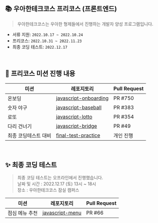 ## 📚 우아한테크코스 프리코스 (프론트엔드)

> 우아한테크코스는 우아한 형제들에서 진행하는 개발자 양성 프로그램입니다.

- 서류 지원: `2022.10.17 ~ 2022.10.24`
- 프리코스: `2022.10.31 ~ 2022.11.23`
- 최종 코딩 테스트: `2022.12.17`

<br/>

## 🏁 프리코스 미션 진행 내용

| 미션                 | 레포지토리                                                                  | Pull Request |
| -------------------- | --------------------------------------------------------------------------- | ------------ |
| 온보딩               | [javascript-onboarding](https://github.com/Everylisy/javascript-onboarding) | PR #750      |
| 숫자 야구            | [javascript-baseball](https://github.com/Everylisy/javascript-baseball)     | PR #383      |
| 로또                 | [javascript-lotto](https://github.com/Everylisy/javascript-lotto)           | PR #354      |
| 다리 건너기          | [javascript-bridge](https://github.com/Everylisy/javascript-bridge)         | PR #49       |
| 최종 코딩테스트 대비 | [final-test-practice](https://github.com/Everylisy/final-test-practice)     | 개인 진행    |

<br>

## ✨ 최종 코딩 테스트

> 최종 코딩 테스트는 오프라인에서 진행했습니다.  
> 날짜 및 시간 : 2022.12.17 (토) 13시 ~ 18시  
> 장소 : 우아한테크코스 잠실 캠퍼스

| 미션           | 레포지토리                                                      | Pull Request |
| -------------- | --------------------------------------------------------------- | ------------ |
| 점심 메뉴 추천 | [javascript-menu](https://github.com/Everylisy/javascript-menu) | PR #66       |
